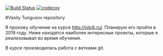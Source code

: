 [![Build Status](https://travis-ci.org/vtungusov/job4j.svg?branch=Task_156447_c3-4)](https://travis-ci.org/vtungusov/job4j)
[![codecov](https://codecov.io/gh/vtungusov/job4j/branch/master/graph/badge.svg)](https://codecov.io/gh/vtungusov/job4j)

#Vasily Tungusov repository

Я прохожу обучение на курсе http://job4j.ru/. Планирую его пройти в 2019 году. 
Ниже находятся наиболее интересные проекты, которые я реализовывал во время обучения.

В курсе производилась работа с ветками git.